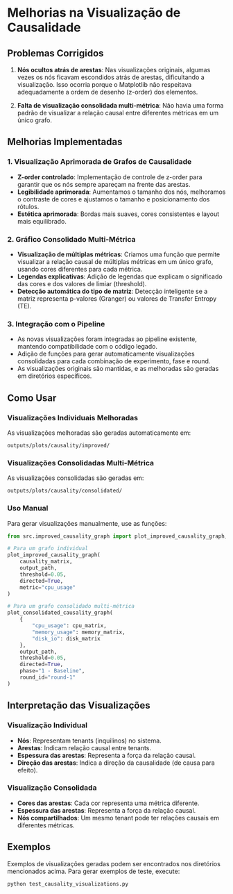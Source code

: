 # Melhorias na Visualização de Causalidade

## Problemas Corrigidos

1. **Nós ocultos atrás de arestas**: Nas visualizações originais, algumas vezes os nós ficavam escondidos atrás de arestas, dificultando a visualização. Isso ocorria porque o Matplotlib não respeitava adequadamente a ordem de desenho (z-order) dos elementos.

2. **Falta de visualização consolidada multi-métrica**: Não havia uma forma padrão de visualizar a relação causal entre diferentes métricas em um único grafo.

## Melhorias Implementadas

### 1. Visualização Aprimorada de Grafos de Causalidade

- **Z-order controlado**: Implementação de controle de z-order para garantir que os nós sempre apareçam na frente das arestas.
- **Legibilidade aprimorada**: Aumentamos o tamanho dos nós, melhoramos o contraste de cores e ajustamos o tamanho e posicionamento dos rótulos.
- **Estética aprimorada**: Bordas mais suaves, cores consistentes e layout mais equilibrado.

### 2. Gráfico Consolidado Multi-Métrica

- **Visualização de múltiplas métricas**: Criamos uma função que permite visualizar a relação causal de múltiplas métricas em um único grafo, usando cores diferentes para cada métrica.
- **Legendas explicativas**: Adição de legendas que explicam o significado das cores e dos valores de limiar (threshold).
- **Detecção automática do tipo de matriz**: Detecção inteligente se a matriz representa p-valores (Granger) ou valores de Transfer Entropy (TE).

### 3. Integração com o Pipeline

- As novas visualizações foram integradas ao pipeline existente, mantendo compatibilidade com o código legado.
- Adição de funções para gerar automaticamente visualizações consolidadas para cada combinação de experimento, fase e round.
- As visualizações originais são mantidas, e as melhoradas são geradas em diretórios específicos.

## Como Usar

### Visualizações Individuais Melhoradas

As visualizações melhoradas são geradas automaticamente em:
```
outputs/plots/causality/improved/
```

### Visualizações Consolidadas Multi-Métrica

As visualizações consolidadas são geradas em:
```
outputs/plots/causality/consolidated/
```

### Uso Manual

Para gerar visualizações manualmente, use as funções:

```python
from src.improved_causality_graph import plot_improved_causality_graph, plot_consolidated_causality_graph

# Para um grafo individual
plot_improved_causality_graph(
    causality_matrix,
    output_path,
    threshold=0.05,
    directed=True,
    metric="cpu_usage"
)

# Para um grafo consolidado multi-métrica
plot_consolidated_causality_graph(
    {
        "cpu_usage": cpu_matrix,
        "memory_usage": memory_matrix,
        "disk_io": disk_matrix
    },
    output_path,
    threshold=0.05,
    directed=True,
    phase="1 - Baseline",
    round_id="round-1"
)
```

## Interpretação das Visualizações

### Visualização Individual

- **Nós**: Representam tenants (inquilinos) no sistema.
- **Arestas**: Indicam relação causal entre tenants.
- **Espessura das arestas**: Representa a força da relação causal.
- **Direção das arestas**: Indica a direção da causalidade (de causa para efeito).

### Visualização Consolidada

- **Cores das arestas**: Cada cor representa uma métrica diferente.
- **Espessura das arestas**: Representa a força da relação causal.
- **Nós compartilhados**: Um mesmo tenant pode ter relações causais em diferentes métricas.

## Exemplos

Exemplos de visualizações geradas podem ser encontrados nos diretórios mencionados acima. Para gerar exemplos de teste, execute:

```bash
python test_causality_visualizations.py
```

